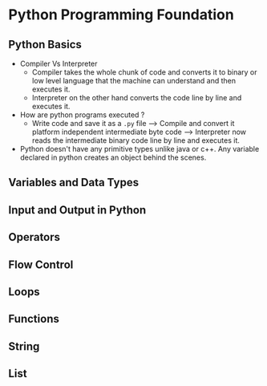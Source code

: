 # Python Programming Foundation

## Python Basics

- Compiler Vs Interpreter 
  - Compiler takes the whole chunk of code and converts it to binary or low level language that the machine can understand  and then executes it. 
  - Interpreter on the other hand converts the code line by line and executes it.
- How are python programs executed ?
  - Write code and save it as a `.py` file --> Compile and convert it platform independent intermediate byte code --> Interpreter now reads the intermediate binary code line by line and executes it.
- Python doesn't have any primitive types unlike java or c++. Any variable declared in python creates an object behind the scenes. 

## Variables and Data Types

## Input and Output in Python

## Operators

## Flow Control

## Loops

## Functions

## String

## List